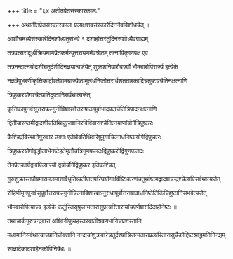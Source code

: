 +++
title = "६४ अतीतप्रेतसंस्कारकालः"

+++
अथातीतप्रेतसंस्कारकालः प्रत्यक्षशवसंस्कारेदिनंनैवविशोधयेत् ।

आशौचमध्येसंस्कारेदिनंशोध्यंतुसंभवे १ दशाहोत्तरंतुदिनंसंशोध्यैवग्राह्यम्

तत्रवत्सरादूर्ध्वक्रियमाणप्रेतकर्मण्युत्तरायणमेवश्रेष्ठम् तत्नापिकृष्णपक्ष एव

तत्रनन्दात्नयोदशीचतुर्दशीदिनक्षयान्वर्जयेत् शुक्रशनिवारौवर्ज्यो भौमबारोपिरार्ज्य इत्येके

नक्षत्रेषुभरणीकृत्तिकार्द्राश्लेषामघाज्येष्ठामूलंधनिष्ठोत्तरार्धशततारकादिचतुष्टयंचेतिनक्षत्नाणि

त्रिपुष्करयोगश्चेत्यातिदुष्टानिसर्वथात्यजेत्

कृत्तिकापुनर्वसूत्तराफल्गुनीविशाखोत्तराषाढापूर्वाभाद्रपदाचेतित्रिपादनक्षत्नाणि

द्वितीयासप्तमीद्वादशीचतिथिःकुजशनिरविविवाराश्चेतित्नयाणांयोगेत्रिपुष्करः

कैश्चिद्रविस्थानेगुरुवार उक्तः एतेष्वेवतिथिवारेषुमृगाचित्नाधनिष्ठायोगेद्विपुष्करः

त्रिपुष्करयोगोवृद्धौलाभेनष्टेहतेमृतौचत्रिगुणफलदःद्विपुष्करोद्विगुणफलदः

तेनप्रेतकार्येद्वावपित्याज्यौ द्वयोर्योगेद्विपुष्कर इतिकश्चित्

गुरुशुक्रास्तपौषमासमलमासावैधृतिव्यतीपातपरिघयोगाःविष्टिःकरणंचतुर्थाष्टमद्वादशचन्द्रश्चेत्यपिसर्वथात्यजेत्

रोहिणीमृगपुनर्वसुपूर्वोत्तराफल्गुनीचित्नाविशाखाऽनुराधापूर्वोत्तराषाढाधनिष्ठेतिकिंचिद्दुष्टानिसभवेत्यजेत्

भौमवारोपित्याज्य इत्येके कर्तुस्तिसृषुजन्मतारासुप्रत्यरितारायांचपर्णशरादिदाहोनेष्टः ॥

तथाचार्कगुरुचन्द्रवारा अश्विनीपुष्यहस्तस्वातीश्रवणभानिचप्रशस्तानि

मध्यमानिसर्वथात्याज्यानिचोक्तानि नन्दायांशुक्रवारेचतुर्दश्यांत्रिजन्मताराप्रत्यरितारासुचैकोद्दिष्टश्राद्धमतिनिन्द्यम्

साक्षादेकादशाहेनकोपिनिषेधः ॥
